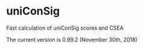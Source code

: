 # uniConSig
Fast calculation of uniConSig scores and CSEA

The current version is 0.99.2 (November 30th, 2018)
